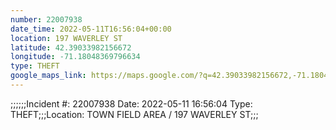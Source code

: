 ```yaml
---
number: 22007938
date_time: 2022-05-11T16:56:04+00:00
location: 197 WAVERLEY ST
latitude: 42.39033982156672
longitude: -71.18048369796634
type: THEFT
google_maps_link: https://maps.google.com/?q=42.39033982156672,-71.18048369796634
---
```


;;;;;;Incident #: 22007938  Date: 2022-05-11 16:56:04   Type: THEFT;;;Location: TOWN FIELD AREA / 197 WAVERLEY ST;;;
